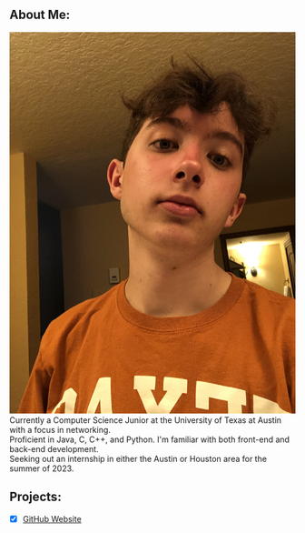 ## About Me:
![Image of myself](myself.jpg)<br>
Currently a Computer Science Junior at the University of Texas at Austin with a focus in networking.<br>
Proficient in Java, C, C++, and Python. I'm familiar with both front-end and back-end development.<br>
Seeking out an internship in either the Austin or Houston area for the summer of 2023.

## Projects:

- [X] [GitHub Website](https://github.com/jimbo23000/jimbo23000.github.io)
